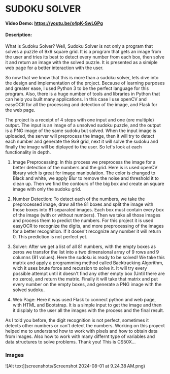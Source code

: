 # SUDOKU SOLVER
#### Video Demo:  <https://youtu.be/x4pK-SwLGPg>

#### Description:
What is Sudoku Solver? Well, Sudoku Solver is not only a program that solves a puzzle of 9x9 square grid. It is a program that gets an image from the user and tries its best to detect every number from each box, then solve it and return an image with the solved puzzle. It is presented as a simiple web page for a better interaction with the user.

So now that we know that this is more than a sudoku solver, lets dive into the design and implementation of the project. Because of learning purposes and greater ease, I used Python 3 to be the perfect language for this program. Also, there is a huge number of tools and libraries in Python that can help you built many applications. In this case I use openCV and easyOCR for all the processing and detection of the image, and Flask for the web page.

The project is a receipt of 4 steps with one input and one (ore multiple) output. The input is an image of a unsolved sudoku puzzle, and the output is a PNG image of the same sudoku but solved. When the input image is uploaded, the server will preprocess the image, then it will try to detect each number and generate the 9x9 grid, next it will solve the sudoku and finally the image will be diplayed to the user. So let's look at each functionality in depth.

1. Image Preprocessing: In this process we preprocess the image for a better detection of the numbers and the grid. Here is is used openCV library wich is great for image manipulation. The color is changed to Black and white, we apply Blur to remove the noise and threshold it to clean up. Then we find the contours of the big box and create an square image with only the sudoku grid. 

2. Number Detection: To detect each of the numbers, we take the preprocessed image, draw all the 81 boxes and split the image with those boxes into 81 separated images. Each box must contain every box of the image (with or without numbers). Then we take all those images and process them to predict the numbers. For this project it is used easyOCR to recognize the digits, and more preprocessing of the images for a better recognition. If it dosen't recognize any number it will return 0. This prediction is not perfect yet. 

3. Solver: After we get a list of all 81 numbers, with the empty boxes as zeros we transfor the list into a two dimensional array of 9 rows and 9 columns (81 values). Here the sudoku is ready to be solved! We take this matrix and apply a programming method called Backtracking Algorithm, wich it uses brute force and recursion to solve it. It will try every possible attempt until it doesn't find any other empty box (Until there are no zeros), and return the matrix. Finally it will take that matrix and put every number on the empty boxes, and generate a PNG image with the solved sudoku.

4. Web Page: Here it was used Flask to connect python and web page, with HTML and Bootstrap. It is a simple input to get the image and then it displaly to the user all the images with the process and the final result.

As I told you before, the digit recognition is not perfect, sometimes it detects other numbers or can't detect the numbers. Working on this proyect helped me to understand how to work with pixels and how to obtain data from images. Also how to work with many differnt type of variables and data structures to solve problems. Thank you!
This is CS50X... 

### Images
![Alt text](screenshots/Screenshot 2024-08-01 at 9.24.38 AM.png)
